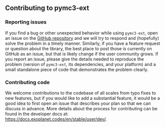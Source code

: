 ## Contributing to pymc3-ext

### Reporting issues

If you find a bug or other unexpected behavior while using `pymc3-ext`, open an issue
on the [GitHub repository](https://github.com/exoplanet-dev/pymc3_ext/issues) and we
will try to respond and (hopefully) solve the problem in a timely manner. Similarly,
if you have a feature request or question about the library, the best place to post
those is currently on GitHub as an issue, but that is likely change if the user
community grows. If you report an issue, please give the details needed to reproduce
the problem (version of `pymc3-ext`, its dependencies, and your platform) and a small
standalone piece of code that demonstrates the problem clearly.

### Contributing code

We welcome contributions to the codebase of all scales from typo fixes to new features,
but if you would like to add a substantial feature, it would be a good idea to first
open an issue that describes your plan so that we can discuss in advance. More details
about the process for contributing can be found in the developer docs at:
https://docs.exoplanet.codes/en/stable/user/dev/.
